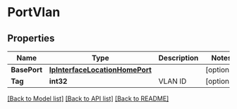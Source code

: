 # PortVlan

## Properties

Name | Type | Description | Notes
------------ | ------------- | ------------- | -------------
**BasePort** | [**IpInterfaceLocationHomePort**](ip_interface_location_home_port.md) |  | [optional] 
**Tag** | **int32** | VLAN ID | [optional] 

[[Back to Model list]](../README.md#documentation-for-models) [[Back to API list]](../README.md#documentation-for-api-endpoints) [[Back to README]](../README.md)


